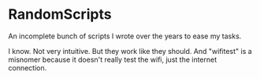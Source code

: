 # RandomScripts
An incomplete bunch of scripts I wrote over the years to ease my tasks.

I know. Not very intuitive. But they work like they should. And "wifitest" is a misnomer because it doesn't really test the wifi, just the internet connection.
